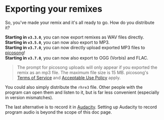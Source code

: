 # Exporting your remixes

So, you've made your remix and it's all ready to go. How do you distribute it?

**Starting in `v3.3.0`**, you can now export remixes as WAV files directly.<br>
**Starting in `v3.5.0`**, you can now also export to MP3.<br>
**Starting in `v3.7.0`**, you can now directly upload exported MP3 files to [picosong](https://picosong.com)!<br>
**Starting in `v3.7.0`**, you can now also export to OGG (Vorbis) and FLAC.<br>

>The prompt for picosong uploads will only appear if you exported
the remix as an mp3 file. The maximum file size is 15 MB. picosong's
[Terms of Service](https://picosong.com/tos)
and [Acceptable Use Policy](https://picosong.com/aup) apply.

You could also simply distribute the `rhre3` file.
Other people with the program can open them and listen to it, but is
far less convenient (especially in version mismatches).

The last alternative is to record it in [Audacity](http://www.audacityteam.org/).
Setting up Audacity to record program audio is beyond the scope of this doc page.
